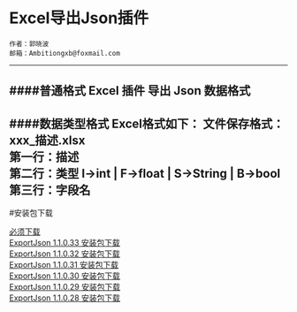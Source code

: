 # Excel导出Json插件
    作者：郭晓波
    邮箱：Ambitiongxb@foxmail.com
 -------------------------------------------------------------------  

####普通格式
Excel 插件 导出 Json 数据格式
 ------------------------------------------------------------------- 
####数据类型格式
Excel格式如下：
文件保存格式：xxx_描述.xlsx  
第一行：描述  
第二行：类型  I->int | F->float | S->String | B->bool  
第三行：字段名  
 ------------------------------------------------------------------- 
#安装包下载

[必须下载](https://raw.githubusercontent.com/wanggan768q/ExportJson-for-Excel-2014/master/Download/Essential/vstor_redist.exe)  
[ExportJson 1.1.0.33 安装包下载](https://raw.githubusercontent.com/wanggan768q/ExportJson-for-Excel-2014/master/Download/ExportJson_1_1_0_33.zip)   
[ExportJson 1.1.0.32 安装包下载](https://raw.githubusercontent.com/wanggan768q/ExportJson-for-Excel-2014/master/Download/ExportJson_1_1_0_32.zip)  
[ExportJson 1.1.0.31 安装包下载](https://raw.githubusercontent.com/wanggan768q/ExportJson-for-Excel-2014/master/Download/ExportJson_1_1_0_31.zip)  
[ExportJson 1.1.0.30 安装包下载](https://raw.githubusercontent.com/wanggan768q/ExportJson-for-Excel-2014/master/Download/ExportJson_1_1_0_30.zip)  
[ExportJson 1.1.0.29 安装包下载](https://raw.githubusercontent.com/wanggan768q/ExportJson-for-Excel-2014/master/Download/ExportJson_1_1_0_29.zip)  
[ExportJson 1.1.0.28 安装包下载](https://raw.githubusercontent.com/wanggan768q/ExportJson-for-Excel-2014/master/Download/ExportJson_1_1_0_28.zip)  


